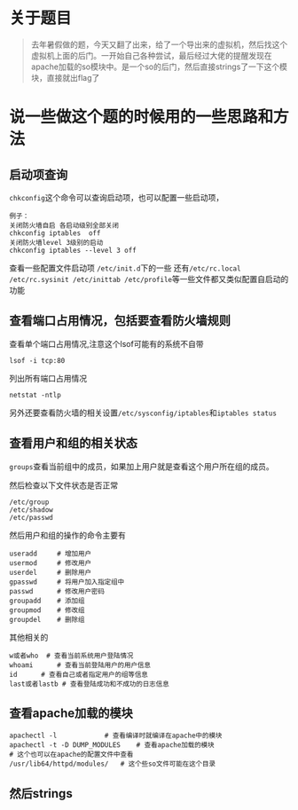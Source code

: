 # 关于题目
> 去年暑假做的题，今天又翻了出来，给了一个导出来的虚拟机，然后找这个虚拟机上面的后门。一开始自己各种尝试，最后经过大佬的提醒发现在apache加载的so模块中。是一个so的后门，然后直接strings了一下这个模块，直接就出flag了

# 说一些做这个题的时候用的一些思路和方法

## 启动项查询
`chkconfig`这个命令可以查询启动项，也可以配置一些启动项，
```
例子：
关闭防火墙自启 各启动级别全部关闭
chkconfig iptables  off 
关闭防火墙level 3级别的启动
chkconfig iptables --level 3 off
```
查看一些配置文件启动项 `/etc/init.d`下的一些
还有`/etc/rc.local /etc/rc.sysinit /etc/inittab /etc/profile`等一些文件都又类似配置自启动的功能

## 查看端口占用情况，包括要查看防火墙规则
查看单个端口占用情况,注意这个lsof可能有的系统不自带
```
lsof -i tcp:80
```
列出所有端口占用情况
```
netstat -ntlp
```
另外还要查看防火墙的相关设置`/etc/sysconfig/iptables`和`iptables status`

## 查看用户和组的相关状态
`groups`查看当前组中的成员，如果加上用户就是查看这个用户所在组的成员。

然后检查以下文件状态是否正常
```
/etc/group
/etc/shadow
/etc/passwd
```
然后用户和组的操作的命令主要有
```
useradd		# 增加用户
usermod		# 修改用户
userdel 	# 删除用户
gpasswd 	# 将用户加入指定组中
passwd		# 修改用户密码
groupadd	# 添加组
groupmod	# 修改组
groupdel	# 删除组
```
其他相关的 
```
w或者who	# 查看当前系统用户登陆情况
whoami		# 查看当前登陆用户的用户信息
id		# 查看自己或者指定用户的组等信息
last或者lastb	# 查看登陆成功和不成功的日志信息
```

## 查看apache加载的模块
```
apachectl -l			# 查看编译时就编译在apache中的模块
apachectl -t -D DUMP_MODULES	# 查看apache加载的模块
# 这个也可以在apache的配置文件中查看
/usr/lib64/httpd/modules/	# 这个些so文件可能在这个目录
```


## 然后strings